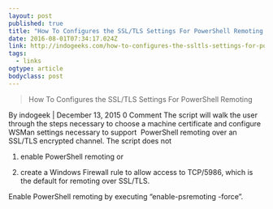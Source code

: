```yaml
---
layout: post 
published: true 
title: "How To Configures the SSL/TLS Settings For PowerShell Remoting | Indogeeks" 
date: 2016-08-01T07:34:17.024Z 
link: http://indogeeks.com/how-to-configures-the-ssltls-settings-for-powershell-remoting/ 
tags:
  - links
ogtype: article 
bodyclass: post 
---
```


> How To Configures the SSL/TLS Settings For PowerShell Remoting

By indogeek | December 13, 2015 0 Comment
The script will walk the user through the steps necessary to choose a machine certificate and configure WSMan settings necessary to support  PowerShell remoting over an SSL/TLS encrypted channel. The script does not

1) enable PowerShell remoting or

2) create a Windows Firewall rule to allow access to TCP/5986, which is the default for remoting over SSL/TLS.

Enable PowerShell remoting by executing “enable-psremoting -force”.